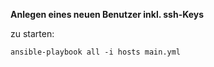 **Anlegen eines neuen Benutzer inkl. ssh-Keys**

zu starten:

```
ansible-playbook all -i hosts main.yml
```